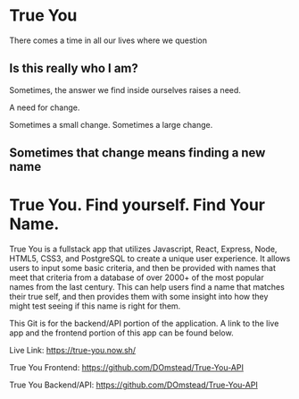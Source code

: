 # True You 

There comes a time in all our lives where we question

## Is this really who I am?

Sometimes, the answer we find inside ourselves raises a need.

A need for change.

Sometimes a small change. Sometimes a large change.

## Sometimes that change means finding a new name

# True You. Find yourself. Find Your Name.

True You is a fullstack app that utilizes Javascript, React, Express, Node, HTML5, CSS3, and PostgreSQL to create a unique user experience. It allows users to input some basic criteria, and then be provided with names that meet that criteria from a database of over 2000+ of the most popular names from the last century. This can help users find a name that matches their true self, and then provides them with some insight into how they might test seeing if this name is right for them. 

This Git is for the backend/API portion of the application. A link to the live app and the frontend portion of this app can be found below.

Live Link:
https://true-you.now.sh/

True You Frontend:
https://github.com/DOmstead/True-You-API

True You Backend/API:
https://github.com/DOmstead/True-You-API
